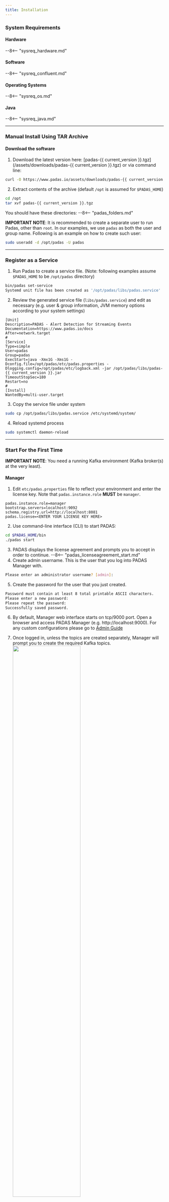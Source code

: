 ```yaml
---
title: Installation
---
```

### System Requirements

#### Hardware
--8<-- "sysreq_hardware.md"

#### Software
--8<-- "sysreq_confluent.md"

#### Operating Systems
--8<-- "sysreq_os.md"

#### Java
--8<-- "sysreq_java.md"

---

### Manual Install Using TAR Archive

#### Download the software
1. Download the latest version here: [padas-{{ current_version }}.tgz](/assets/downloads/padas-{{ current_version }}.tgz) or via command line:
```bash
curl -O https://www.padas.io/assets/downloads/padas-{{ current_version }}.tgz
```
2. Extract contents of the archive (default `/opt` is assumed for `$PADAS_HOME`)
```bash
cd /opt
tar xvf padas-{{ current_version }}.tgz
```

You should have these directories:
--8<-- "padas_folders.md"

**IMPORTANT NOTE**: It is recommended to create a separate user to run Padas, other than `root`.  In our examples, we use `padas` as both the user and group name.  Following is an example on how to create such user:
```bash
sudo useradd -d /opt/padas -U padas
```

---

### Register as a Service

1. Run Padas to create a service file. (Note: following examples assume `$PADAS_HOME` to be `/opt/padas` directory)
```bash
bin/padas set-service
Systemd unit file has been created as '/opt/padas/libs/padas.service'
```
2. Review the generated service file (`libs/padas.service`) and edit as necessary (e.g. user & group information, JVM memory options according to your system settings)
```properties
[Unit]
Description=PADAS - Alert Detection for Streaming Events
Documentation=https://www.padas.io/docs
After=network.target
#
[Service]
Type=simple
User=padas
Group=padas
ExecStart=java -Xmx1G -Xms1G -Dconfig.file=/opt/padas/etc/padas.properties -Dlogging.config=/opt/padas/etc/logback.xml -jar /opt/padas/libs/padas-{{ current_version }}.jar
TimeoutStopSec=180
Restart=no
#
[Install]
WantedBy=multi-user.target
```
3. Copy the service file under system
```bash
sudo cp /opt/padas/libs/padas.service /etc/systemd/system/
```
4. Reload systemd process
```bash
sudo systemctl daemon-reload
```

---

### Start For the First Time

**IMPORTANT NOTE**: You need a running Kafka environment (Kafka broker(s) at the very least).

#### Manager
1. Edit `etc/padas.properties` file to reflect your environment and enter the license key.  Note that `padas.instance.role` **MUST** be `manager`.
```properties
padas.instance.role=manager
bootstrap.servers=localhost:9092
schema.registry.url=http://localhost:8081
padas.license=<ENTER YOUR LICENSE KEY HERE>
```
2. Use command-line interface (CLI) to start PADAS:
```sh
cd $PADAS_HOME/bin
./padas start
```
3. PADAS displays the license agreement and prompts you to accept in order to continue.
--8<-- "padas_licenseagreement_start.md"
4. Create admin username.  This is the user that you log into PADAS Manager with.
```sh
Please enter an administrator username? [admin]:
```
5. Create the password for the user that you just created.
```sh
Password must contain at least 8 total printable ASCII characters.
Please enter a new password:
Please repeat the password:
Successfully saved password.
```
6. By default, Manager web interface starts on tcp/9000 port.  Open a browser and access PADAS Manager (e.g. http://localhost:9000).  For any custom configurations please go to [Admin Guide](/docs/admin-guide.html#anchor1)
7. Once logged in, unless the topics are created separately, Manager will prompt you to create the required Kafka topics.
    <img src="/assets/img/topics_pre_sample.png" width="67%">
    <br/>
    **IMPORTANT NOTE**: Number of partitions for each topic needs to be determined based on the expected event data load, performance requirements and your Kafka cluster setup.  Please consult your Kafka administrator or PADAS representative for assistance.  Once set, number of partitions can not be changed (the topic needs to be deleted and re-created).
8. Go to <span class="fw-bold"><i class="bi bi-file-ruled"></i>Rules</span> menu link and click <span class="btn btn-padas">Edit</span> button in order to add rules. You can upload our out-of-the-box MITRE ATT&CK compatible rules, [padasRules.json](/assets/config/padasRules.json), that work with Winlogbeat eventlog from `winlogbeat-sysmon` and `winlogbeat-security` datamodels in `padas_events`

    <img src="/assets/img/rules_upload_sample.png" width="67%">
    <br/>
9. Go to <span class="fw-bold"><i class="bi bi-filter"></i>Properties</span> menu link and click <span class="btn btn-padas">Edit</span> button in order to add properties.  You can upload out-of-the-box transformations for Winlogbeat, [padas_transformation.properties](/assets/config/padas_transformation.properties), which are configured for getting `winlogbeat-sysmon` and `winlogbeat-security` topics transformed into `padas_events`

    <img src="/assets/img/transform_upload_sample.png" width="67%">
    <br/>

#### Engine
1. Edit `etc/padas.properties` file to reflect your environment.  Note that `padas.instance.role` **MUST** be `detect` (default setting).
```properties
padas.instance.role=detect
bootstrap.servers=localhost:9092
schema.registry.url=http://localhost:8081
```
2. Use command-line interface (CLI) to start PADAS:
```sh
cd $PADAS_HOME/bin
./padas start
```
3. PADAS displays the license agreement and prompts you to accept in order to continue.
--8<-- "padas_licenseagreement_start.md"


#### Transform Engine
1. Edit `etc/padas.properties` file to reflect your environment.  Note that `padas.instance.role` **MUST** be `transform`.
```properties
padas.instance.role=detect
bootstrap.servers=localhost:9092
schema.registry.url=http://localhost:8081
```
2. Use command-line interface (CLI) to start PADAS:
```sh
cd $PADAS_HOME/bin
./padas start
```
3. PADAS displays the license agreement and prompts you to accept in order to continue.
--8<-- "padas_licenseagreement_start.md"

<br>

---

### PADAS Command Line Interface
A wrapper script is provided to manage PADAS service: `$PADAS_HOME/bin/padas`
--8<-- "padas_cli.md"

Example outputs when components are started for the first time.

Manager:
--8<-- "padas_manager_start_console.md"

Detect Engine:
--8<-- "padas_detect_start_console.md"

Transform Engine:
--8<-- "padas_transform_start_console.md"

---

### Uninstall
1. Remove Padas directory.  For example:
```sh
rm -rf /opt/padas
```

---

### Docker
*TBD*


